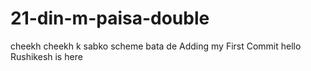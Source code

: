 # 21-din-m-paisa-double
cheekh cheekh k sabko scheme bata de 
Adding my First Commit 
hello Rushikesh is here
